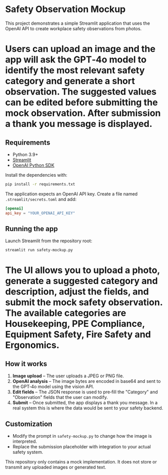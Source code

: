 # Safety Observation Mockup

This project demonstrates a simple Streamlit application that uses the OpenAI API to create workplace safety observations from photos.

Users can upload an image and the app will ask the GPT‑4o model to identify the most relevant safety category and generate a short observation. The suggested values can be edited before submitting the mock observation. After submission a thank you message is displayed.
=======

## Requirements

* Python 3.9+
* [Streamlit](https://streamlit.io)
* [OpenAI Python SDK](https://github.com/openai/openai-python)

Install the dependencies with:

```bash
pip install -r requirements.txt
```

The application expects an OpenAI API key. Create a file named `.streamlit/secrets.toml` and add:

```toml
[openai]
api_key = "YOUR_OPENAI_API_KEY"
```

## Running the app

Launch Streamlit from the repository root:

```bash
streamlit run safety-mockup.py
```

The UI allows you to upload a photo, generate a suggested category and description, adjust the fields, and submit the mock safety observation. The available categories are Housekeeping, PPE Compliance, Equipment Safety, Fire Safety and Ergonomics.
=======

## How it works

1. **Image upload** – The user uploads a JPEG or PNG file.
2. **OpenAI analysis** – The image bytes are encoded in base64 and sent to the GPT‑4o model using the vision API.
3. **Edit fields** – The JSON response is used to pre‑fill the "Category" and "Observation" fields that the user can modify.
4. **Submit** – Once submitted, the app displays a thank you message. In a real system this is where the data would be sent to your safety backend.

## Customization

* Modify the prompt in `safety-mockup.py` to change how the image is interpreted.
* Replace the submission placeholder with integration to your actual safety system.

This repository only contains a mock implementation. It does not store or transmit any uploaded images or generated text.
